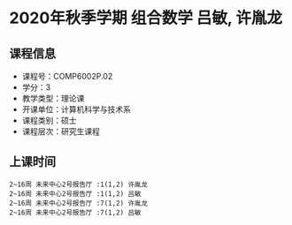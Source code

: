 # 2020年秋季学期 组合数学 吕敏, 许胤龙






## 课程信息

- 课程号：COMP6002P.02
- 学分：3
- 教学类型：理论课
- 开课单位：计算机科学与技术系
- 课程类别：硕士
- 课程层次：研究生课程

## 上课时间

```
2~16周 未来中心2号报告厅 :1(1,2) 许胤龙
2~16周 未来中心2号报告厅 :1(1,2) 吕敏
2~16周 未来中心2号报告厅 :7(1,2) 许胤龙
2~16周 未来中心2号报告厅 :7(1,2) 吕敏
```

